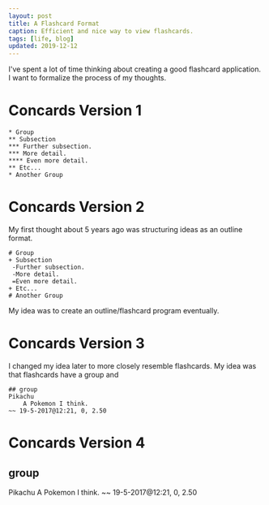 ```yaml
---
layout: post
title: A Flashcard Format
caption: Efficient and nice way to view flashcards.
tags: [life, blog]
updated: 2019-12-12
---
```



I've spent a lot of time thinking about creating a good flashcard application.
I want to formalize the process of my thoughts.

# Concards Version 1
```
* Group
** Subsection
*** Further subsection.
*** More detail.
**** Even more detail.
** Etc...
* Another Group
```

# Concards Version 2
My first thought about 5 years ago was structuring ideas as an outline format.

```
# Group
+ Subsection
 -Further subsection.
 -More detail.
 =Even more detail.
+ Etc...
# Another Group
```

My idea was to create an outline/flashcard program eventually.

# Concards Version 3
I changed my idea later to more closely resemble flashcards. My idea was that
flashcards have a group and

```
## group
Pikachu
	A Pokemon I think.
~~ 19-5-2017@12:21, 0, 2.50
```

# Concards Version 4
## group
Pikachu
	A Pokemon I think.
~~ 19-5-2017@12:21, 0, 2.50
```

